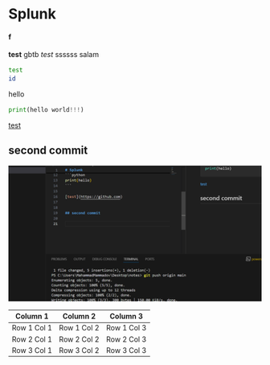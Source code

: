 # Splunk
#### f
**test**
gbtb
*test*
ssssss
salam
```bash
test
id
```
hello
```python
print(hello world!!!)
```

[test](https://github.com)


## second commit


![alt text](image.png)


| Column 1    | Column 2    | Column 3    |
|-------------|-------------|-------------|
| Row 1 Col 1 | Row 1 Col 2 | Row 1 Col 3 |
| Row 2 Col 1 | Row 2 Col 2 | Row 2 Col 3 |
| Row 3 Col 1 | Row 3 Col 2 | Row 3 Col 3 |
